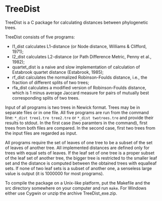 # TreeDist
TreeDist is a C package for calculating distances between phylogenetic trees.

TreeDist consists of five programs:
 * l1_dist calculates L1-distance (or Node distance, Williams & Clifford, 1971);
 * l2_dist calculates L2-distance (or Path Difference Metric, Penny et al., 1982);
 * quartet_dist is a naive and slow implementation of calculation of Estabrook quartet distance (Estabrook, 1985);
 * rf_dist calculates the normalized Robinson-Foulds distance, i.e., the fraction of different splits of two trees;
 * rfa_dist calculates a modified version of Robinson-Foulds distance, which is 1 minus average Jaccard measure for pairs of mutually best corresponding splits of two trees.

Input of all programs is two trees in Newick format. Trees may be in separate files or in one file.
All five programs are run from the command line:
`*_dist tree1.tre tree2.tre`
or
`*_dist twotrees.tre`
and provide their results to stdout. In the first case (two paramters in the command), first trees from both files are compared. In the second case, first two trees from the input files are regarded as input.

All programs require the set of leaves of one tree to be a subset of the set of leaves of another tree. All implemented distances are defined only for trees with equal sets of leaves. If the leaf set of one tree is a proper subset of the leaf set of another tree, the bigger tree is restricted to the smaller leaf set and the distance is computed between the obtained trees with equalleaf sets. If none of two leaf sets is a subset of another one, a senseless large value is output (it is 1000000 for most programs).

To compile the package on a Unix-like platform, put the Makefile and the src directory somewhere on your computer and run `make`. 
For Windows either use Cygwin or unzip the archive TreeDist_exe.zip.
